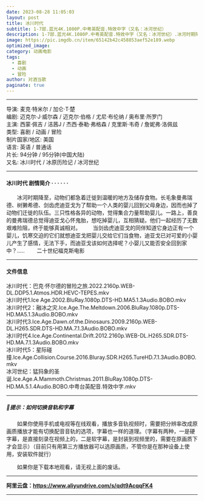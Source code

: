 ```yaml
---
date: 2023-08-28 11:05:03
layout: post
title: 冰川时代
subtitle: 1-7部.蓝光4K.1080P.中粤英配音.特效中字（又名：冰河世纪）
description: 1-7部.蓝光4K.1080P.中粤英配音.特效中字（又名：冰河世纪）.冰河时期降至，动物们都急着迁徙到温暖的地方及储存食物。长毛象曼弗瑞德、树獭希德、剑齿虎迪亚戈为了帮助一个人类的婴儿回到父母身边，因而也掉了动物们迁徙的队伍...
image: https://pic.imgdb.cn/item/65142b42c458853aef52e189.webp
optimized_image: 
category: 动画电影
tags:
  - 喜剧
  - 动画
  - 冒险
author: 对酒当歌
paginate: true
---
```


---

导演: 麦克·特米尔 / 加仑·T·楚  
编剧: 迈克尔·J·威尔森 / 迈克尔·伯格 / 尤尼·布伦纳 / 奥布里·所罗门  
主演: 西蒙·佩吉 / 洁茜J / 杰西·泰勒·弗格森 / 克里斯·韦奇 / 詹妮弗·洛佩兹  
类型: 喜剧 / 动画 / 冒险  
制片国家/地区: 美国  
语言: 英语 / 普通话  
片长: 94分钟 / 95分钟(中国大陆)  
又名: 冰川时代 / 冰原历险记 / 冰河世纪  

---

#### 冰川时代 剧情简介 · · · · · ·

　　冰河时期降至，动物们都急着迁徙到温暖的地方及储存食物。长毛象曼弗瑞德、树獭希德、剑齿虎迪亚戈为了帮助一个人类的婴儿回到父母身边，因而也掉了动物们迁徙的队伍。三只性格各异的动物，觉得集合力量帮助婴儿。一路上，善良的曼弗瑞德总觉得迪亚戈心怀鬼胎，想吃掉婴儿，互相猜疑。他们一起经历了无数艰难险阻，终于能够真诚相对。
　　当剑齿虎迪亚戈的同伴知道它身边正有一个婴儿，饥寒交迫的它们就想迪亚戈把婴儿交给它们当食物，迪亚戈已对可爱的小婴儿产生了感情，无法下手，而迪亚戈该如何选择呢？小婴儿又能否安全回到家中？.....
　　二十世纪福克斯电影

---

#### 文件信息

冰川时代：巴克·怀尔德的冒险之旅.2022.2160p.WEB-DL.DDP5.1.Atmos.HDR.HEVC-TEPES.mkv  
冰川时代1.Ice Age.2002.BluRay.1080p.DTS-HD.MA5.1.3Audio.BOBO.mkv  
冰川时代2：融冰之灾.Ice.Age.The.Meltdown.2006.BluRay.1080p.DTS-HD.MA5.1.3Audio.BOBO.mkv  
冰川时代3.Ice.Age.Dawn.of.the.Dinosaurs.2009.2160p.WEB-DL.H265.SDR.DTS-HD.MA.7.1.3Audio.BOBO.mkv  
冰川时代4.Ice.Age.Continental.Drift.2012.2160p.WEB-DL.H265.SDR.DTS-HD.MA.7.1.3Audio.BOBO.mkv  
冰川时代5：星际碰撞.Ice.Age.Collision.Course.2016.Bluray.SDR.H265.TureHD.7.1.3Audio.BOBO.mkv  
冰河世纪：猛犸象的圣诞.Ice.Age.A.Mammoth.Christmas.2011.BluRay.1080p.DTS-HD.MA.5.1.4Audio.BOBO.中粤台英配音.特效中字.mkv  

---

##### 🔔提示：如何切换音轨和字幕

　　如果你使用手机或电视等在线观看，播放多音轨视频时，需要把分辨率改成原画质播放才能有切换配音音轨的选项，字幕也一样的道理。（字幕有两种，一是硬字幕，是直接刻录在视频上的，二是软字幕，是封装到视频里的，需要在原画质下才会显示）（目前只有用第三方播放器可以选原画质，不管你是在那种设备上使用，安装软件就行）

　　如果你是下载本地观看，请无视上面的废话。

---

**阿里云盘：<https://www.aliyundrive.com/s/qdt9AcqqFK4>**

---
